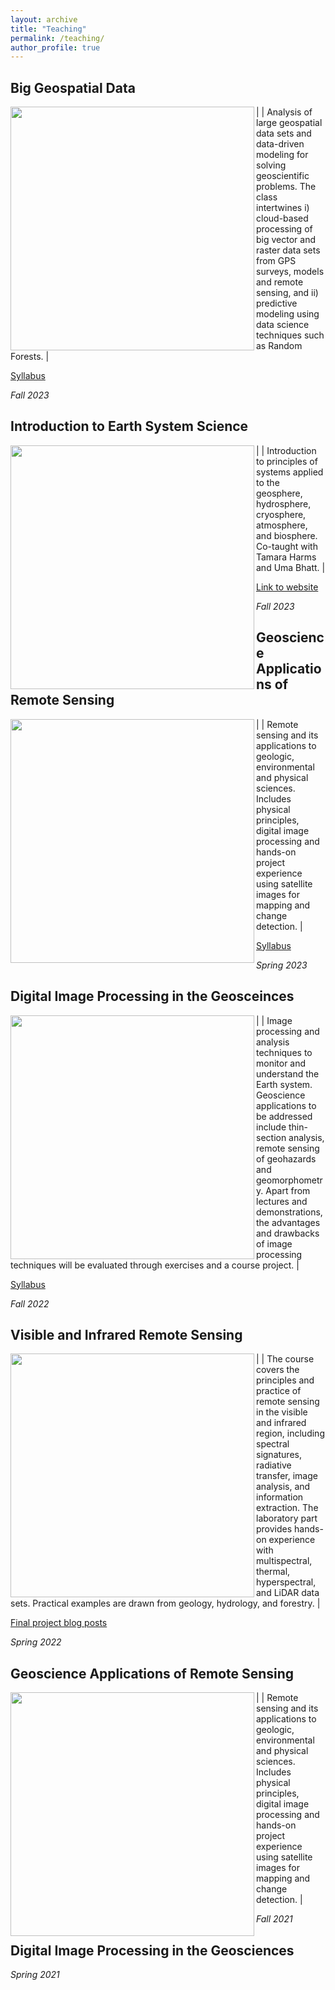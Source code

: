 ```yaml
---
layout: archive
title: "Teaching"
permalink: /teaching/
author_profile: true
---
```


## Big Geospatial Data

|<img src="http://szwieback.github.io/files/bgd.png" align="left" width="390" > | Analysis of large geospatial data sets and data-driven modeling for solving geoscientific problems. The class intertwines i) cloud-based processing of big vector and raster data sets from GPS surveys, models and remote sensing, and ii) predictive modeling using data science techniques such as Random Forests. | 

<a href="http://szwieback.github.io/files/syllabus_bgd_graduate_2023.pdf">Syllabus</a>

*Fall 2023*

## Introduction to Earth System Science

|<img src="http://szwieback.github.io/files/iess.png" align="left" width="390" > | Introduction to principles of systems applied to the geosphere, hydrosphere, cryosphere, atmosphere, and biosphere. Co-taught with Tamara Harms and Uma Bhatt. | 

<a href="https://www.uaf.edu/ess/courses.php">Link to website</a>

*Fall 2023*

## Geoscience Applications of Remote Sensing

|<a href="http://szwieback.github.io/files/syllabus_422_2023.pdf"><img src="http://szwieback.github.io/files/geos422.png" align="left" width="390" ></a> | Remote sensing and its applications to geologic, environmental and physical sciences. Includes physical principles, digital image processing and hands-on project experience using satellite images for mapping and change detection. |

<a href="http://szwieback.github.io/files/syllabus_422_2023.pdf">Syllabus</a>

*Spring 2023*

## Digital Image Processing in the Geosceinces

|<img src="http://szwieback.github.io/files/lakeice.jpg" align="left" width="390" > | Image processing and analysis techniques to monitor and understand the Earth system. Geoscience applications to be addressed include thin-section analysis, remote sensing of geohazards and geomorphometry. Apart from lectures and demonstrations, the advantages and drawbacks of image processing techniques will be evaluated through exercises and a course project. | 

<a href="http://szwieback.github.io/files/syllabus_622_2022.pdf">Syllabus</a>

*Fall 2022*

## Visible and Infrared Remote Sensing

|<a href="http://szwieback.github.io/files/syllabus_659.pdf"><img src="http://szwieback.github.io/files/preview_VIRS.png" align="left" width="390" ></a> | The course covers the principles and practice of remote sensing in the visible and infrared region, including spectral signatures, radiative transfer, image analysis, and information extraction. The laboratory part provides hands-on experience with multispectral, thermal, hyperspectral, and LiDAR data sets. Practical examples are drawn from geology, hydrology, and forestry. |

[Final project blog posts](../VIRS_2022/blogs.md)

*Spring 2022*

## Geoscience Applications of Remote Sensing

|<a href="http://szwieback.github.io/files/syllabus_422.pdf"><img src="http://szwieback.github.io/files/australia422.png" align="left" width="390" ></a> | Remote sensing and its applications to geologic, environmental and physical sciences. Includes physical principles, digital image processing and hands-on project experience using satellite images for mapping and change detection. |

*Fall 2021*

## Digital Image Processing in the Geosciences



*Spring 2021*

